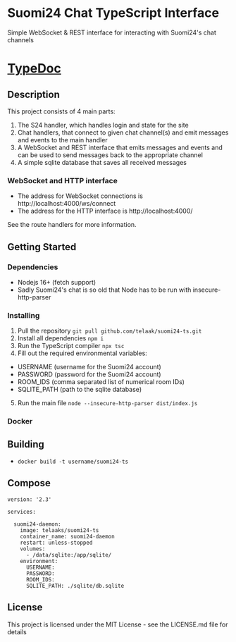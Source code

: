 # Suomi24 Chat TypeScript Interface

Simple WebSocket & REST interface for interacting with Suomi24's chat channels

# [TypeDoc](https://telaak.github.io/suomi24-ts/index.html)

## Description

This project consists of 4 main parts:

1. The S24 handler, which handles login and state for the site
2. Chat handlers, that connect to given chat channel(s) and emit messages and events to the main handler
3. A WebSocket and REST interface that emits messages and events and can be used to send messages back to the appropriate channel
4. A simple sqlite database that saves all received messages

### WebSocket and HTTP interface

* The address for WebSocket connections is http://localhost:4000/ws/connect
* The address for the HTTP interface is http://localhost:4000/

See the route handlers for more information.


## Getting Started

### Dependencies

* Nodejs 16+ (fetch support)
* Sadly Suomi24's chat is so old that Node has to be run with insecure-http-parser

### Installing

1. Pull the repository `git pull github.com/telaak/suomi24-ts.git`
2. Install all dependencies `npm i`
3. Run the TypeScript compiler `npx tsc`
4. Fill out the required environmental variables:
 * USERNAME (username for the Suomi24 account)
 * PASSWORD (password for the Suomi24 account)
 * ROOM_IDS (comma separated list of numerical room IDs)
 * SQLITE_PATH (path to the sqlite database)
5. Run the main file `node --insecure-http-parser dist/index.js`


### Docker

## Building

* `docker build -t username/suomi24-ts`

## Compose

```
version: '2.3'

services:

  suomi24-daemon:
    image: telaaks/suomi24-ts
    container_name: suomi24-daemon
    restart: unless-stopped
    volumes:
      - /data/sqlite:/app/sqlite/
    environment:
      USERNAME: 
      PASSWORD: 
      ROOM_IDS: 
      SQLITE_PATH: ./sqlite/db.sqlite
```

## License

This project is licensed under the MIT License - see the LICENSE.md file for details
